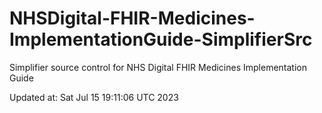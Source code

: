 # NHSDigital-FHIR-Medicines-ImplementationGuide-SimplifierSrc  
Simplifier source control for NHS Digital FHIR Medicines Implementation Guide  


Updated at: Sat Jul 15 19:11:06 UTC 2023
